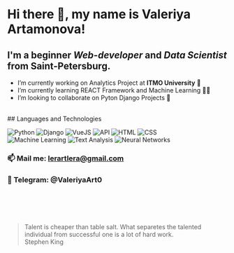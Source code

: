# Hi there 👋, my name is **Valeriya Artamonova**!
## I'm a beginner *Web-developer* and *Data Scientist* from Saint-Petersburg.
- I’m currently working on Analytics Project at **ITMO University** 🔭 
- I’m currently learning REACT Framework and Machine Learning 👩‍💻
- I’m looking to collaborate on Pyton Django Projects 👯 
</br>
## Languages and Technologies 
</br>

![Python](https://img.shields.io/badge/-Python-090909?style=for-the-bage&logo=python)
![Django](https://img.shields.io/badge/-Django-090909?style=for-the-bage&logo=django)
![VueJS](https://img.shields.io/badge/-VueJS-090909?style=for-the-bage&logo=vue)
![API](https://img.shields.io/badge/-REST&#032;API-090909?style=for-the-bage) 
![HTML](https://img.shields.io/badge/-HTML-090909?style=for-the-bage&logo=html5)
![CSS](https://img.shields.io/badge/-CSS-090909?style=for-the-bage&logo=css3)
</br>
![Machine Learning](https://img.shields.io/badge/-MachineLearning-090909?style=for-the-bage&logo=MachineLearning)
![Text Analysis](https://img.shields.io/badge/-TextAnalysis-090909?style=for-the-bage&logo=TextAnalysis)
![Neural Networks](https://img.shields.io/badge/-NeuralNetworks-090909?style=for-the-bage&logo=NeuralNetworks)
### 📫 Mail me: lerartlera@gmail.com
### 📱 Telegram: @ValeriyaArt0
</br>
</br>

#
>Talent is cheaper than table salt. What separetes the talented individual from successful one is a lot of hard work. </br>
>Stephen King

